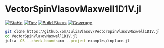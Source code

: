 # VectorSpinVlasovMaxwell1D1V.jl

[![Stable](https://img.shields.io/badge/docs-stable-blue.svg)](https://JuliaVlasov.github.io/VectorSpinVlasovMaxwell1D1V.jl/stable/)
[![Dev](https://img.shields.io/badge/docs-dev-blue.svg)](https://JuliaVlasov.github.io/VectorSpinVlasovMaxwell1D1V.jl/dev/)
[![Build Status](https://github.com/JuliaVlasov/VectorSpinVlasovMaxwell1D1V.jl/actions/workflows/CI.yml/badge.svg?branch=main)](https://github.com/JuliaVlasov/VectorSpinVlasovMaxwell1D1V.jl/actions/workflows/CI.yml?query=branch%3Amain)
[![Coverage](https://codecov.io/gh/JuliaVlasov/VectorSpinVlasovMaxwell1D1V.jl/branch/main/graph/badge.svg)](https://codecov.io/gh/JuliaVlasov/VectorSpinVlasovMaxwell1D1V.jl)


```bash
git clone https://github.com/JuliaVlasov/VectorSpinVlasovMaxwell1D1V.jl.git
cd VectorSpinVlasovMaxwell1D1V.jl
julia -O3 --check-bounds=no --project examples/inplace.jl
```
